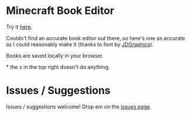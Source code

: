 # Minecraft Book Editor

Try it [here](https://mc-book-editor.chovin.repl.co/).

Couldn't find an accurate book editor out there, so here's one as accurate as I could reasonably make it (thanks to font by [JDGraphics](https://www.fontspace.com/minecraft-font-f28180)).  

Books are saved locally in your browser.

\* the x in the top right doesn't do anything.

# Issues / Suggestions

Issues / suggestions welcome! Drop em on the [issues page](https://github.com/Chovin/mc-book-editor/issues).